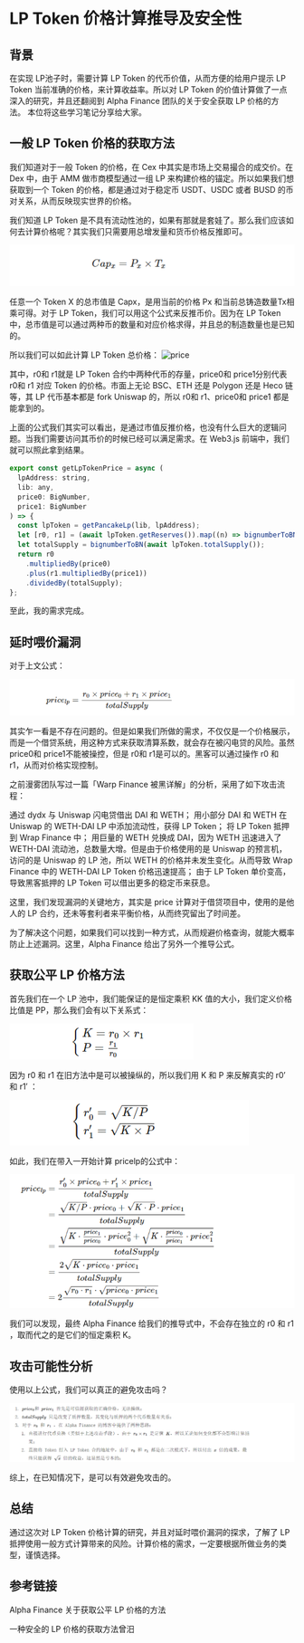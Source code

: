 # LP Token 价格计算推导及安全性 

## 背景
在实现 LP池子时，需要计算 LP Token 的代币价值，从而方便的给用户提示 LP Token 当前准确的价格，来计算收益率。所以对 LP Token 的价值计算做了一点深入的研究，并且还翻阅到 Alpha Finance 团队的关于安全获取 LP 价格的方法。 本位将这些学习笔记分享给大家。​

## 一般 LP Token 价格的获取方法
我们知道对于一般 Token 的价格，在 Cex 中其实是市场上交易撮合的成交价。在 Dex 中，由于 AMM 做市商模型通过一组 LP 来构建价格的锚定。所以如果我们想获取到一个 Token 的价格，都是通过对于稳定币 USDT、USDC 或者 BUSD 的币对关系，从而反映现实世界的价格。​

我们知道 LP Token 是不具有流动性池的，如果有那就是套娃了。那么我们应该如何去计算价格呢？其实我们只需要用总增发量和货币价格反推即可。​

![price](./images/image1.png)

任意一个 Token X 的总市值是 Capx，是用当前的价格 Px 和当前总铸造数量Tx相乘可得。对于 LP Token，我们可以用这个公式来反推币价。因为在 LP Token 中，总市值是可以通过两种币的数量和对应价格求得，并且总的制造数量也是已知的。​

所以我们可以如此计算 LP Token 总价格：​
![price](./images/imag2.png)


其中，r0和 r1就是 LP Token 合约中两种代币的存量，price0和 price1分别代表 r0和 r1 对应 Token 的价格。市面上无论 BSC、ETH 还是 Polygon 还是 Heco 链等，其 LP 代币基本都是 fork Uniswap 的，所以 r0和 r1、price0和 price1 都是能拿到的。​

上面的公式我们其实可以看出，是通过市值反推价格，也没有什么巨大的逻辑问题。当我们需要访问其币价的时候已经可以满足需求。在 Web3.js 前端中，我们就可以照此拿到结果。

```js
export const getLpTokenPrice = async (
  lpAddress: string,
  lib: any,
  price0: BigNumber,
  price1: BigNumber
) => {
  const lpToken = getPancakeLp(lib, lpAddress);
  let [r0, r1] = (await lpToken.getReserves()).map((n) => bignumberToBN(n));
  let totalSupply = bignumberToBN(await lpToken.totalSupply());
  return r0
    .multipliedBy(price0)
    .plus(r1.multipliedBy(price1))
    .dividedBy(totalSupply);
};
```
至此，我的需求完成。

## 延时喂价漏洞
对于上文公式：​

![price](./images/image3.png)

其实乍一看是不存在问题的。但是如果我们所做的需求，不仅仅是一个价格展示，而是一个借贷系统，用这种方式来获取清算系数，就会存在被闪电贷的风险。虽然 price0和 price1不能被操控，但是 r0和 r1是可以的。黑客可以通过操作 r0 和 r1，从而对价格实现控制。

之前漫雾团队写过一篇「Warp Finance 被黑详解」的分析，采用了如下攻击流程：

通过 dydx 与 Uniswap 闪电贷借出 DAI 和 WETH；
用小部分 DAI 和 WETH 在 Uniswap 的 WETH-DAI LP 中添加流动性，获得 LP Token；
将 LP Token 抵押到 Wrap Finance 中；
用巨量的 WETH 兑换成 DAI，因为 WETH 迅速进入了 WETH-DAI 流动池，总数量大增。但是由于价格使用的是 Uniswap 的预言机，访问的是 Uniswap 的 LP 池，所以 WETH 的价格并未发生变化。从而导致 Wrap Finance 中的 WETH-DAI LP Token 价格迅速提高；
由于 LP Token 单价变高，导致黑客抵押的 LP Token 可以借出更多的稳定币来获息。
​

这里，我们发现漏洞的关键地方，其实是 price 计算对于借贷项目中，使用的是他人的 LP 合约，还未等套利者来平衡价格，从而终究留出了时间差。​

为了解决这个问题，如果我们可以找到一种方式，从而规避价格查询，就能大概率防止上述漏洞。这里，Alpha Finance 给出了另外一个推导公式。

## 获取公平 LP 价格方法
首先我们在一个 LP 池中，我们能保证的是恒定乘积 KK 值的大小，我们定义价格比值是 PP，那么我们会有以下关系式：​

![price](./images/image4.png)

因为 r0 和 r1 在旧方法中是可以被操纵的，所以我们用 K 和 P 来反解真实的 r0′ 和 r1′ ：​

![price](./images/image5.png)

如此，我们在带入一开始计算 pricelp的公式中：​

![price](./images/image6.png)

我们可以发现，最终 Alpha Finance 给我们的推导式中，不会存在独立的 r0 和 r1 ，取而代之的是它们的恒定乘积 K。

## 攻击可能性分析
使用以上公式，我们可以真正的避免攻击吗？

![price](./images/image7.png)

 

 

综上，在已知情况下，是可以有效避免攻击的。

## 总结
通过这次对 LP Token 价格计算的研究，并且对延时喂价漏洞的探求，了解了 LP 抵押使用一般方式计算带来的风险。计算价格的需求，一定要根据所做业务的类型，谨慎选择。

## 参考链接
Alpha Finance 关于获取公平 LP 价格的方法

一种安全的 LP 价格的获取方法曾汨